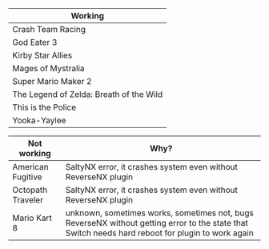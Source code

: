 | Working |
| ------------- |
| Crash Team Racing |  
| God Eater 3 |  
| Kirby Star Allies |  
| Mages of Mystralia |
| Super Mario Maker 2 |
| The Legend of Zelda: Breath of the Wild |
| This is the Police |
| Yooka-Yaylee |

| Not working | Why? |
| ------------- | ------------- |
| American Fugitive | SaltyNX error, it crashes system even without ReverseNX plugin |
| Octopath Traveler  | SaltyNX error, it crashes system even without ReverseNX plugin |
| Mario Kart 8 | unknown, sometimes works, sometimes not, bugs ReverseNX without getting error to the state that Switch needs hard reboot for plugin to work again |
